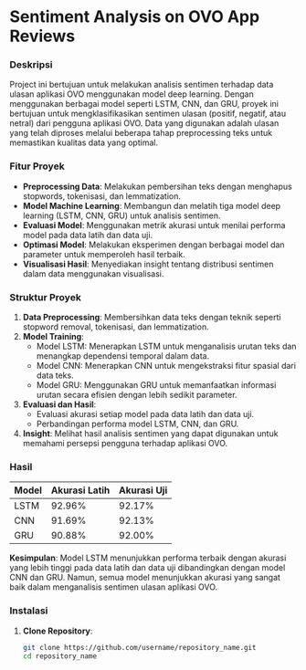 # Sentiment Analysis on OVO App Reviews

### Deskripsi
Project ini bertujuan untuk melakukan analisis sentimen terhadap data ulasan aplikasi OVO menggunakan model deep learning. Dengan menggunakan berbagai model seperti LSTM, CNN, dan GRU, proyek ini bertujuan untuk mengklasifikasikan sentimen ulasan (positif, negatif, atau netral) dari pengguna aplikasi OVO. Data yang digunakan adalah ulasan yang telah diproses melalui beberapa tahap preprocessing teks untuk memastikan kualitas data yang optimal.

### Fitur Proyek
- **Preprocessing Data**: Melakukan pembersihan teks dengan menghapus stopwords, tokenisasi, dan lemmatization.
- **Model Machine Learning**: Membangun dan melatih tiga model deep learning (LSTM, CNN, GRU) untuk analisis sentimen.
- **Evaluasi Model**: Menggunakan metrik akurasi untuk menilai performa model pada data latih dan data uji.
- **Optimasi Model**: Melakukan eksperimen dengan berbagai model dan parameter untuk memperoleh hasil terbaik.
- **Visualisasi Hasil**: Menyediakan insight tentang distribusi sentimen dalam data menggunakan visualisasi.

### Struktur Proyek
1. **Data Preprocessing**: Membersihkan data teks dengan teknik seperti stopword removal, tokenisasi, dan lemmatization.
2. **Model Training**:
   - Model LSTM: Menerapkan LSTM untuk menganalisis urutan teks dan menangkap dependensi temporal dalam data.
   - Model CNN: Menerapkan CNN untuk mengekstraksi fitur spasial dari data teks.
   - Model GRU: Menggunakan GRU untuk memanfaatkan informasi urutan secara efisien dengan lebih sedikit parameter.
3. **Evaluasi dan Hasil**:
   - Evaluasi akurasi setiap model pada data latih dan data uji.
   - Perbandingan performa model LSTM, CNN, dan GRU.
4. **Insight**: Melihat hasil analisis sentimen yang dapat digunakan untuk memahami persepsi pengguna terhadap aplikasi OVO.

### Hasil
| Model  | Akurasi Latih | Akurasi Uji  |
|--------|---------------|--------------|
| LSTM   | 92.96%        | 92.17%       |
| CNN    | 91.69%        | 92.13%       |
| GRU    | 90.88%        | 92.00%       |

**Kesimpulan**: Model LSTM menunjukkan performa terbaik dengan akurasi yang lebih tinggi pada data latih dan data uji dibandingkan dengan model CNN dan GRU. Namun, semua model menunjukkan akurasi yang sangat baik dalam menganalisis sentimen ulasan aplikasi OVO.

### Instalasi
1. **Clone Repository**:
   ```bash
   git clone https://github.com/username/repository_name.git
   cd repository_name
